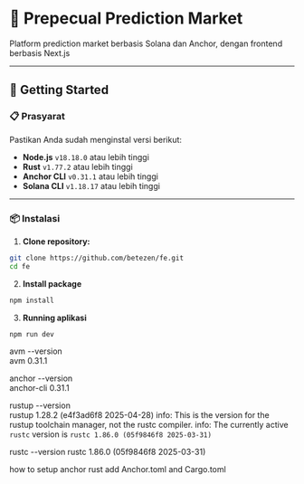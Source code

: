 
# 🧠 Prepecual Prediction Market

Platform prediction market berbasis Solana dan Anchor, dengan frontend berbasis Next.js

---

## 🚀 Getting Started

### 📋 Prasyarat

Pastikan Anda sudah menginstal versi berikut:

- **Node.js** `v18.18.0` atau lebih tinggi  
- **Rust** `v1.77.2` atau lebih tinggi  
- **Anchor CLI** `v0.31.1` atau lebih tinggi  
- **Solana CLI** `v1.18.17` atau lebih tinggi  

---

### 📦 Instalasi

1. **Clone repository:**

```bash
git clone https://github.com/betezen/fe.git
cd fe
```

2. **Install package**
```bash
npm install
```
3. **Running aplikasi**
```bash
npm run dev
```

avm --version            
avm 0.31.1

anchor --version         
anchor-cli 0.31.1

rustup --version     
rustup 1.28.2 (e4f3ad6f8 2025-04-28)
info: This is the version for the rustup toolchain manager, not the rustc compiler.
info: The currently active `rustc` version is `rustc 1.86.0 (05f9846f8 2025-03-31)`

rustc --version 
rustc 1.86.0 (05f9846f8 2025-03-31)

how to setup anchor rust
add Anchor.toml and Cargo.toml